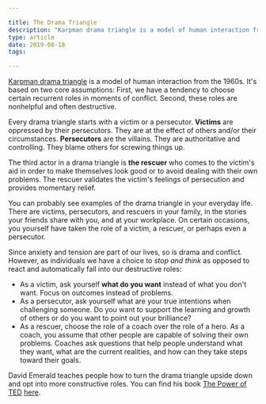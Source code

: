 ```yaml
---

title: The Drama Triangle
description: "Karpman drama triangle is a model of human interaction from the 1960s. It's based on two core assumptions: First, we have a tendency to choose certain recurrent roles in moments of conflict. Second, these roles are nonhelpful and often destructive."
type: article
date: 2019-08-18
tags:

---
```


[Karpman drama triangle](https://en.wikipedia.org/wiki/Karpman_drama_triangle) is a model of human interaction from the 1960s. It's based on two core assumptions: First, we have a tendency to choose certain recurrent roles in moments of conflict. Second, these roles are nonhelpful and often destructive.

Every drama triangle starts with a victim or a persecutor. **Victims** are oppressed by their persecutors. They are at the effect of others and/or their circumstances. **Persecutors** are the villains. They are authoritative and controlling. They blame others for screwing things up.

The third actor in a drama triangle is **the rescuer** who comes to the victim's aid in order to make themselves look good or to avoid dealing with their own problems. The rescuer validates the victim's feelings of persecution and provides momentary relief.

You can probably see examples of the drama triangle in your everyday life. There are victims, persecutors, and rescuers in your family, in the stories your friends share with you, and at your workplace. On certain occasions, you yourself have taken the role of a victim, a rescuer, or perhaps even a persecutor.

Since anxiety and tension are part of our lives, so is drama and conflict. However, as individuals we have a choice to *stop and think* as opposed to react and automatically fall into our destructive roles:

* As a victim, ask yourself **what do you want** instead of what you don't want. Focus on outcomes instead of problems.
* As a persecutor, ask yourself what are your true intentions when challenging someone. Do you want to support the learning and growth of others or do you want to point out your brilliance?
* As a rescuer, choose the role of a coach over the role of a hero. As a coach, you assume that other people are capable of solving their own problems. Coaches ask questions that help people understand what they want, what are the current realities, and how can they take steps toward their goals.

David Emerald teaches people how to turn the drama triangle upside down and opt into more constructive roles. You can find his book [The Power of TED](https://www.amazon.com/POWER-TED-EMPOWERMENT-DYNAMIC-Anniversary/dp/0996871802) [here](https://www.amazon.com/POWER-TED-EMPOWERMENT-DYNAMIC-Anniversary/dp/0996871802).
